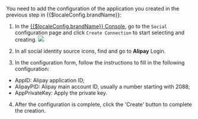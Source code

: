 <IntegrationDetailCard :title="`Fill in the Alipay application configuration at ${$localeConfig.brandName}`">

You need to add the configuration of the application you created in the previous step in {{$localeConfig.brandName}}:

1. In the [{{$localeConfig.brandName}} Console](https://console.authing.cn), go to the `Social` configuration page and click `Create Connection` to start selecting and creating.
![](~@imagesEnUs/connections/Add-Social-Connections.png)

2. In all social identity source icons, find and go to **Alipay** Login.
3. In the configuration form, follow the instructions to fill in the following configuration:

- AppID: Alipay application ID;
- AlipayPID: Alipay main account ID, usually a number starting with 2088;
- AppPrivateKey: Apply the private key.

4. After the configuration is complete, click the 'Create' button to complete the creation.

</IntegrationDetailCard>